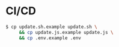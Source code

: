 # CI/CD

```bash
$ cp update.sh.example update.sh \
     && cp update.js.example update.js \
     && cp .env.example .env
```
